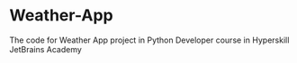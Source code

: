 # Weather-App
The code for Weather App project in Python Developer course in Hyperskill JetBrains Academy
